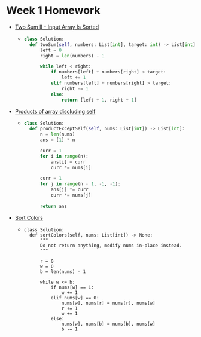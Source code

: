 # Week 1 Homework

- [Two Sum II - Input Array Is Sorted](https://leetcode.com/problems/two-sum-ii-input-array-is-sorted/description/)
  - ```py
    class Solution:
      def twoSum(self, numbers: List[int], target: int) -> List[int]:
          left = 0
          right = len(numbers) - 1
  
          while left < right:
              if numbers[left] + numbers[right] < target:
                  left += 1
              elif numbers[left] + numbers[right] > target:
                  right -= 1
              else:
                  return [left + 1, right + 1]
    ```
- [Products of array discluding self](https://leetcode.com/problems/product-of-array-except-self/description/)
  - ```py
    class Solution:
      def productExceptSelf(self, nums: List[int]) -> List[int]:
          n = len(nums)
          ans = [1] * n
  
          curr = 1
          for i in range(n):
              ans[i] = curr
              curr *= nums[i]
          
          curr = 1
          for j in range(n - 1, -1, -1):
              ans[j] *= curr
              curr *= nums[j]
          
          return ans
    ```
- [Sort Colors](https://leetcode.com/problems/sort-colors/description/)
  - ```
    class Solution:
      def sortColors(self, nums: List[int]) -> None:
          """
          Do not return anything, modify nums in-place instead.
          """
          
          r = 0
          w = 0
          b = len(nums) - 1
          
          while w <= b:
              if nums[w] == 1:
                  w += 1
              elif nums[w] == 0:
                  nums[w], nums[r] = nums[r], nums[w]
                  r += 1
                  w += 1
              else:
                  nums[w], nums[b] = nums[b], nums[w]
                  b -= 1
    ```

